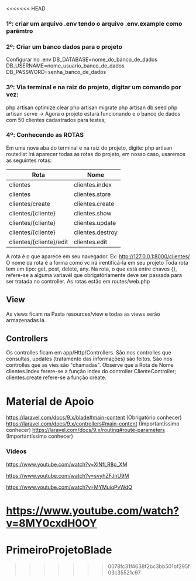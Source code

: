 <<<<<<< HEAD
### 1º: criar um arquivo .env tendo o arquivo .env.example como parêmtro
### 2º: Criar um banco dados para o projeto
Configurar no .env
DB_DATABASE=nome_do_banco_de_dados
DB_USERNAME=nome_usuario_banco_de_dados
DB_PASSWORD=senha_banco_de_dados

### 3º: Via terminal e na raiz do projeto, digitar um comando por vez:
php artisan optimize:clear
php artisan migrate
php artisan db:seed
php artisan serve
-> Agora o projeto estará funcionando e o banco de dados com 50 clientes cadastrados para testes;

### 4º: Conhecendo as ROTAS
Em uma nova aba do terminal e na raiz do projeto, digite:
php artisan route:list
Irá aparecer todas as rotas do projeto, em nosso caso, usaremos as seguintes rotas:

|Rota             |Nome|
|-----------------|-----------------|
|clientes | clientes.index |
|clientes | clientes.store |
|clientes/create | clientes.create |
|clientes/{cliente} | clientes.show |
|clientes/{cliente} | clientes.update |
|clientes/{cliente} | clientes.destroy |
|clientes/{cliente}/edit | clientes.edit |

A rota é o que aparece em seu navegador. Ex: http://127.0.0.1:8000/clientes/
O nome da rota é a forma como vc irá irentificá-la em seu projeto
Toda rota tem um tipo: get, post, delete, any.
Na rota, o que está entre chaves {}, refere-se a alguma variavél que obrigatóriamente deve ser passada para ser tratada no controller.
As rotas estão em routes/web.php

## View
As views ficam na Pasta resources/view e todas as views serão armazenadas lá.

## Controllers
Os controlles ficam em app/Http/Controllers.
São nos controlles que consultas, updates (tratamento das informações) são feitos. 
São nos controlles que as vies são "chamadas".
Observe que a Rota de Nome clientes.index ferere-se a função index do controller ClienteController; clientes.create refere-se a função create.

# Material de Apoio
https://laravel.com/docs/9.x/blade#main-content (Obrigatório conhecer)
https://laravel.com/docs/9.x/controllers#main-content (Importantíssimo conhecer)
https://laravel.com/docs/9.x/routing#route-parameters (Importantíssimo conhecer)

### Vídeos
https://www.youtube.com/watch?v=XlNfLR8o_XM

https://www.youtube.com/watch?v=svyhZFJnU9M

https://www.youtube.com/watch?v=MYMujqPvWdQ

https://www.youtube.com/watch?v=8MY0cxdH0OY
=======
# PrimeiroProjetoBlade
>>>>>>> 0078fc31f4638f2bc3bb501bf295f03c35521c97
